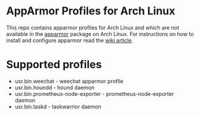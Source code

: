 # AppArmor Profiles for Arch Linux

This repo contains apparmor profiles for Arch Linux and which are not available in the [apparmor](https://www.archlinux.org/packages/community/x86_64/apparmor/) package on Arch Linux. For instructions on how to install and configure apparmor read the [wiki article](https://wiki.archlinux.org/index.php/AppArmor).

# Supported profiles

* usr.bin.weechat - weechat apparmor profile
* usr.bin.houndd - hound daemon
* usr.bin.prometheus-node-exporter - prometheus-node-exporter daemon
* usr.bin.taskd - taskwarrior daemon
